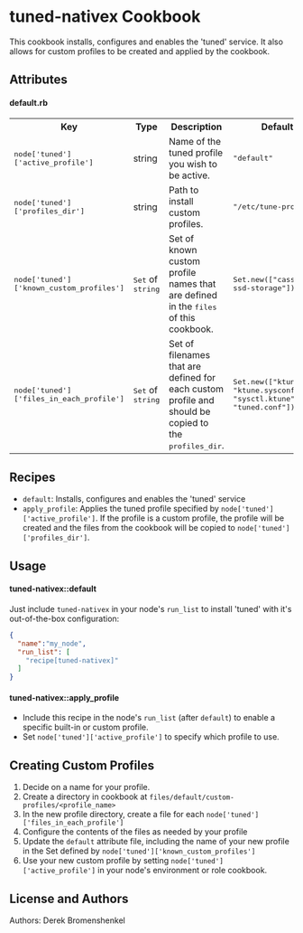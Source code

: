 tuned-nativex Cookbook
======================
This cookbook installs, configures and enables the 'tuned' service.  It also allows for custom profiles to be created and applied by the cookbook.

Attributes
----------

#### default.rb
<table>
  <tr>
    <th>Key</th>
    <th>Type</th>
    <th>Description</th>
    <th>Default</th>
  </tr>
  <tr>
    <td><tt>node['tuned']['active_profile']</tt></td>
    <td>string</td>
    <td>Name of the tuned profile you wish to be active.</td>
    <td><tt>"default"</tt></td>
  </tr>
  <tr>
    <td><tt>node['tuned']['profiles_dir']</tt></td>
    <td>string</td>
    <td>Path to install custom profiles.</td>
    <td><tt>"/etc/tune-profiles"</tt></td>
  </tr>
  <tr>
    <td><tt>node['tuned']['known_custom_profiles']</tt></td>
    <td><tt>Set</tt> of <tt>string</tt></td>
    <td>Set of known custom profile names that are defined in the <tt>files</tt> of this cookbook.</td>
    <td><tt>Set.new(["cassandra-ssd-storage"])</tt></td>
  </tr>
  <tr>
    <td><tt>node['tuned']['files_in_each_profile']</tt></td>
    <td><tt>Set</tt> of <tt>string</tt></td>
    <td>Set of filenames that are defined for each custom profile and should be copied to the <tt>profiles_dir</tt>.</td>
    <td><tt>Set.new(["ktune.sh", "ktune.sysconfig", "sysctl.ktune", "tuned.conf"])</tt></td>
  </tr>
</table>

Recipes
-------

* `default`: Installs, configures and enables the 'tuned' service
* `apply_profile`: Applies the tuned profile specified by `node['tuned']['active_profile']`. If the profile is a custom profile, the profile will be created and the files from the cookbook will be copied to `node['tuned']['profiles_dir']`.

Usage
-----
#### tuned-nativex::default

Just include `tuned-nativex` in your node's `run_list` to install 'tuned' with it's out-of-the-box configuration:

```json
{
  "name":"my_node",
  "run_list": [
    "recipe[tuned-nativex]"
  ]
}
```

#### tuned-nativex::apply_profile

- Include this recipe in the node's `run_list` (after `default`) to enable a specific built-in or custom profile.
- Set `node['tuned']['active_profile']` to specify which profile to use.

Creating Custom Profiles
------------

1. Decide on a name for your profile.
2. Create a directory in cookbook at `files/default/custom-profiles/<profile_name>`
3. In the new profile directory, create a file for each `node['tuned']['files_in_each_profile']`
4. Configure the contents of the files as needed by your profile
5. Update the `default` attribute file, including the name of your new profile in the Set defined by `node['tuned']['known_custom_profiles']`
6. Use your new custom profile by setting `node['tuned']['active_profile']` in your node's environment or role cookbook.

License and Authors
-------------------
Authors: Derek Bromenshenkel

